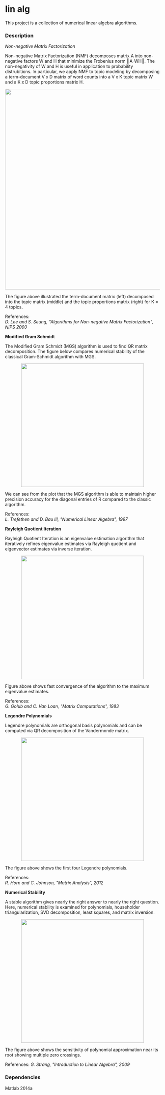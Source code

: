 # lin alg
This project is a collection of numerical linear algebra algorithms.

### Description

*Non-negative Matrix Factorization*

Non-negative Matrix Factorization (NMF) decomposes matrix A into non-negative factors W and H that minimize the Frobenius norm ||A-WH||. The non-negativity of W and H is useful in application to probability distrubitions. In particular, we apply NMF to topic modeling by decomposing a term-document V x D matrix of word counts into a V x K topic matrix W and a K x D topic proportions matrix H.

<p align="center">
<img src="https://github.com/vsmolyakov/lin_alg/blob/master/figures/nmf_merged.png" width = "650" />
</p>

The figure above illustrated the term-document matrix (left) decomposed into the topic matrix (middle) and the topic proportions matrix (right) for K = 4 topics.  

References:  
*D. Lee and S. Seung, "Algorithms for Non-negative Matrix Factorization", NIPS 2000*  


**Modified Gram Schmidt**

The Modified Gram Schmidt (MGS) algorithm is used to find QR matrix decomposition. The figure below compares numerical stability of the classical Gram-Schmidt algorithm with MGS.

<p align="center">
<img src="https://github.com/vsmolyakov/lin_alg/blob/master/figures/gram_schmidt.png" width = "400" />
</p>

We can see from the plot that the MGS algorithm is able to maintain higher precision accuracy for the diagonal entries of R compared to the classic algorithm.

References:  
*L. Trefethen and D. Bau III, "Numerical Linear Algebra", 1997*

**Rayleigh Quotient Iteration**

Rayleigh Quotient Iteration is an eigenvalue estimation algorithm that iteratively refines eigenvalue estimates via Rayleigh quotient and eigenvector estimates via inverse iteration.

<p align="center">
<img src="https://github.com/vsmolyakov/lin_alg/blob/master/figures/rayleigh_quotient.png" width = "400" />
</p>

Figure above shows fast convergence of the algorithm to the maximum eigenvalue estimates.

References:  
*G. Golub and C. Van Loan, "Matrix Computations", 1983*  

**Legendre Polynomials**

Legendre polynomials are orthogonal basis polynomials and can be computed via QR decomposition of the Vandermonde matrix.

<p align="center">
<img src="https://github.com/vsmolyakov/lin_alg/blob/master/figures/legendre_poly.png" width = "400" />
</p>

The figure above shows the first four Legendre polynomials.

References:  
*R. Horn and C. Johnson, "Matrix Analysis", 2012*  

**Numerical Stability**

A stable algorithm gives nearly the right answer to nearly the right question. Here, numerical stability is examined for polynomials, householder triangularization, SVD decomposition, least squares, and matrix inversion.

<p align="center">
<img src="https://github.com/vsmolyakov/lin_alg/blob/master/figures/legendre_poly.png" width = "400" />
</p>

The figure above shows the sensitivity of polynomial approximation near its root showing multiple zero crossings.

References:
*G. Strang, "Introduction to Linear Algebra", 2009*
 
### Dependencies

Matlab 2014a
